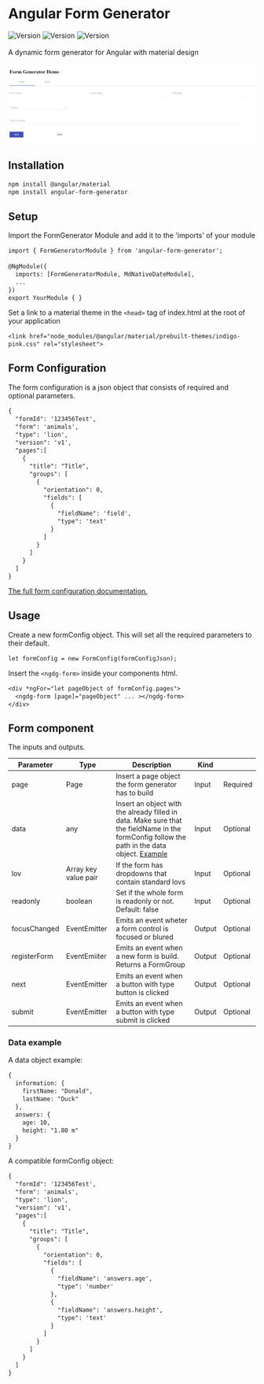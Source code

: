 # Angular Form Generator
![Version](https://img.shields.io/badge/Angular-4.x-lightgrey.svg) ![Version](https://img.shields.io/badge/npm-v1.1.3-orange.svg) ![Version](https://img.shields.io/badge/build-passing-brightgreen.svg)
<br><br>A dynamic form generator for Angular with material design<br><br>
![Example](example.gif)

## Installation
```
npm install @angular/material
npm install angular-form-generator
```
## Setup
Import the FormGenerator Module and add it to the 'imports' of your module
```
import { FormGeneratorModule } from 'angular-form-generator';

@NgModule({
  imports: [FormGeneratorModule, MdNativeDateModule],
  ...
})
export YourModule { }
```
Set a link to a material theme in the ```<head>``` tag of index.html at the root of your application
```
<link href="node_modules/@angular/material/prebuilt-themes/indigo-pink.css" rel="stylesheet">
```

## Form Configuration
The form configuration is a json object that consists of required and optional parameters. 
```
{
  "formId": '123456Test',
  "form": 'animals',
  "type": 'lion',
  "version": 'v1',
  "pages":[
    {
      "title": "Title",
      "groups": [
        {
          "orientation": 0,
          "fields": [
            {
              "fieldName": 'field',
              "type": 'text'
            }
          ]
        }
      ]
    }
  ]
}
```

[The full form configuration documentation.](FORMCONFIG.md) 

## Usage

Create a new formConfig object. This will set all the required parameters to their default.

```
let formConfig = new FormConfig(formConfigJson);
```

Insert the ```<ngdg-form>``` inside your components html.

```
<div *ngFor="let pageObject of formConfig.pages">
  <ngdg-form [page]="pageObject" ... ></ngdg-form>
</div>
```

## Form component
The inputs and outputs.

| Parameter | Type | Description | Kind | |
|---|---|---|---|---|
| page | Page | Insert a page object the form generator has to build | Input | Required |
| data | any | Insert an object with the already filled in data. Make sure that the fieldName in the formConfig follow the path in the data object. [Example](#data-example) | Input | Optional |
| lov | Array key value pair | If the form has dropdowns that contain standard lovs | Input | Optional |
| readonly | boolean | Set if the whole form is readonly or not. Default: false | Input | Optional |
| focusChanged | EventEmitter | Emits an event wheter a form control is focused or blured | Output | Optional |
| registerForm | EventEmiiter | Emits an event when a new form is build. Returns a FormGroup | Output | Optional |
| next | EventEmitter | Emits an event when a button with type button is clicked | Output | Optional |
| submit | EventEmitter | Emits an event when a button with type submit is clicked | Output | Optional |

### Data example <a id="data-example"></a>
A data object example:
```
{
  information: {
    firstName: "Donald",
    lastName: "Duck"
  },
  answers: {
    age: 10,
    height: "1.80 m"
  }
}
```
A compatible formConfig object:
```
{
  "formId": '123456Test',
  "form": 'animals',
  "type": 'lion',
  "version": 'v1',
  "pages":[
    {
      "title": "Title",
      "groups": [
        {
          "orientation": 0,
          "fields": [
            {
              "fieldName": 'answers.age',
              "type": 'number'
            },
            {
              "fieldName": 'answers.height',
              "type": 'text'
            }
          ]
        }
      ]
    }
  ]
}
```
